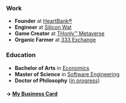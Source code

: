 ### Work

- **Founder** at [HeartBank®](https://heartbank.org)
- **Engineer** at [Silicon Wat](https://siliconwat.com)
- **Game Creator** at [THonly™ Metaverse](https://thonly.net)
- **Organic Farmer** at [333 Exchange](https://333.eco)

### Education

- **Bachelor of Arts** in [Economics](mailto:thonly@ucla.edu)
- **Master of Science** in [Software Engineering](mailto:thonly@csu.fullerton.edu)
- **Doctor of Philosophy** ([in progress](mailto:thonly@hawaii.edu))

#### &rarr; [My Business Card](https://me.thonly.org)
<!-- #### &rarr; [Book FREE Consultation](https://calendly.com/thonly/consultation) -->
